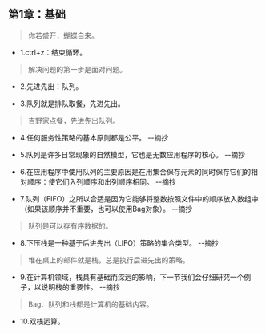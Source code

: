 ## 第1章：基础

>你若盛开，蝴蝶自来。

- 1.ctrl+z：结束循环。

>解决问题的第一步是面对问题。

- 2.先进先出：队列。

- 3.队列就是排队取餐，先进先出。

>吉野家点餐，先进先出队列。

- 4.任何服务性策略的基本原则都是公平。 --摘抄

- 5.队列是许多日常现象的自然模型，它也是无数应用程序的核心。 --摘抄

- 6.在应用程序中使用队列的主要原因是在用集合保存元素的同时保存它们的相对顺序：使它们入列顺序和出列顺序相同。 --摘抄

- 7.队列（FIFO）之所以合适是因为它能够将整数按照文件中的顺序放入数组中（如果该顺序并不重要，也可以使用Bag对象）。 --摘抄

>队列是可以存有序数据的。

- 8.下压栈是一种基于后进先出（LIFO）策略的集合类型。 --摘抄

>堆在桌上的邮件就是栈，总是执行后进先出的策略。

- 9.在计算机领域，栈具有基础而深远的影响，下一节我们会仔细研究一个例子，以说明栈的重要性。 --摘抄

>Bag、队列和栈都是计算机的基础内容。

- 10.双栈运算。
